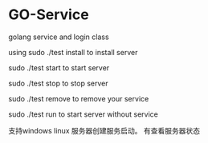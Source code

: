 # GO-Service
golang service and login class

using
sudo ./test install to install server

sudo ./test start to start server

sudo ./test stop to stop server

sudo ./test remove to remove your service

sudo ./test run to start server without service

支持windows linux 服务器创建服务启动。
有查看服务器状态
